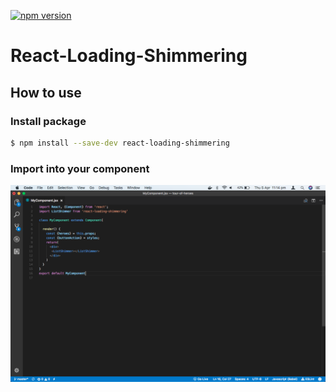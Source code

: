 [![npm version](https://badge.fury.io/js/react-loading-shimmering.svg)](https://badge.fury.io/js/react-loading-shimmering)
# React-Loading-Shimmering

## How to use

###  Install package
```sh
$ npm install --save-dev react-loading-shimmering
```
###  Import into your component
![MyComponent](https://raw.githubusercontent.com/oandreazza/react-loading-shimmering/master/screenshot/component.png)
